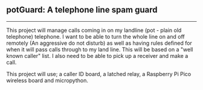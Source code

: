 ## potGuard: A telephone line spam guard

---

This project will manage calls coming in on my landline (pot - plain old telephone) telephone. I want to be able to turn the whole line on and off remotely (An aggressive do not disturb) as well as having rules defined for when it will pass calls through to my land line. This will be based on a "well known caller" list. I also need to be able to pick up a receiver and make a call.

This project will use; a caller ID board, a latched relay, a Raspberry Pi Pico wireless board and micropython.
